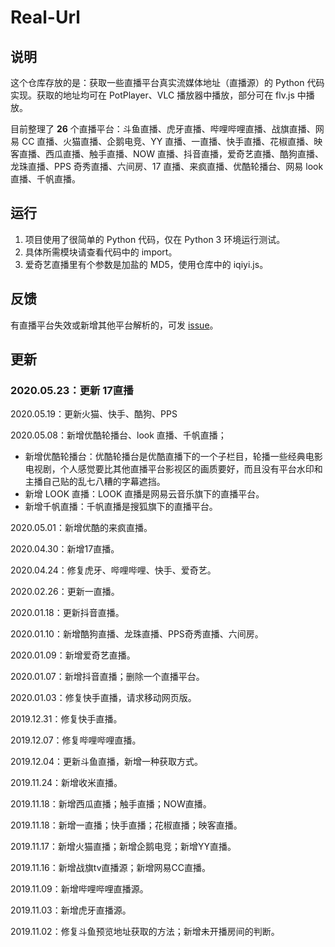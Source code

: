 # Real-Url

## 说明

这个仓库存放的是：获取一些直播平台真实流媒体地址（直播源）的 Python 代码实现。获取的地址均可在 PotPlayer、VLC 播放器中播放，部分可在 flv.js 中播放。

目前整理了 **26** 个直播平台：斗鱼直播、虎牙直播、哔哩哔哩直播、战旗直播、网易 CC 直播、火猫直播、企鹅电竞、YY 直播、一直播、快手直播、花椒直播、映客直播、西瓜直播、触手直播、NOW 直播、抖音直播，爱奇艺直播、酷狗直播、龙珠直播、PPS 奇秀直播、六间房、17 直播、来疯直播、优酷轮播台、网易 look 直播、千帆直播。

## 运行

1. 项目使用了很简单的 Python 代码，仅在 Python 3 环境运行测试。
2. 具体所需模块请查看代码中的 import。
3. 爱奇艺直播里有个参数是加盐的 MD5，使用仓库中的 iqiyi.js。

## 反馈

有直播平台失效或新增其他平台解析的，可发 [issue](https://github.com/wbt5/real-url/issues/new)。

## 更新

### 2020.05.23：更新 17直播

2020.05.19：更新火猫、快手、酷狗、PPS

2020.05.08：新增优酷轮播台、look 直播、千帆直播；

- 新增优酷轮播台：优酷轮播台是优酷直播下的一个子栏目，轮播一些经典电影电视剧，个人感觉要比其他直播平台影视区的画质要好，而且没有平台水印和主播自己贴的乱七八糟的字幕遮挡。
- 新增 LOOK 直播：LOOK 直播是网易云音乐旗下的直播平台。
- 新增千帆直播：千帆直播是搜狐旗下的直播平台。

2020.05.01：新增优酷的来疯直播。

2020.04.30：新增17直播。

2020.04.24：修复虎牙、哔哩哔哩、快手、爱奇艺。

2020.02.26：更新一直播。

2020.01.18：更新抖音直播。

2020.01.10：新增酷狗直播、龙珠直播、PPS奇秀直播、六间房。

2020.01.09：新增爱奇艺直播。

2020.01.07：新增抖音直播；删除一个直播平台。

2020.01.03：修复快手直播，请求移动网页版。 

2019.12.31：修复快手直播。 

2019.12.07：修复哔哩哔哩直播。

2019.12.04：更新斗鱼直播，新增一种获取方式。

2019.11.24：新增收米直播。

2019.11.18：新增西瓜直播；触手直播；NOW直播。

2019.11.18：新增一直播；快手直播；花椒直播；映客直播。

2019.11.17：新增火猫直播；新增企鹅电竞；新增YY直播。

2019.11.16：新增战旗tv直播源；新增网易CC直播。

2019.11.09：新增哔哩哔哩直播源。

2019.11.03：新增虎牙直播源。

2019.11.02：修复斗鱼预览地址获取的方法；新增未开播房间的判断。

